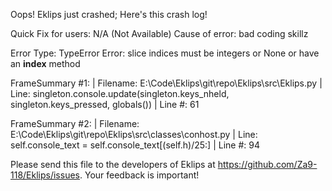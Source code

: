 Oops! Eklips just crashed;
Here's this crash log!

Quick Fix for users: N/A (Not Available)
Cause of error: bad coding skillz

Error Type: TypeError
Error: slice indices must be integers or None or have an __index__ method

FrameSummary #1:
  | Filename: E:\Code\Eklips\git\repo\Eklips\src\Eklips.py
  | Line: singleton.console.update(singleton.keys_nheld, singleton.keys_pressed, globals())
  | Line #: 61

FrameSummary #2:
  | Filename: E:\Code\Eklips\git\repo\Eklips\src\classes\conhost.py
  | Line: self.console_text = self.console_text[(self.h)/25:]
  | Line #: 94


Please send this file to the developers of Eklips at https://github.com/Za9-118/Eklips/issues. 
Your feedback is important!